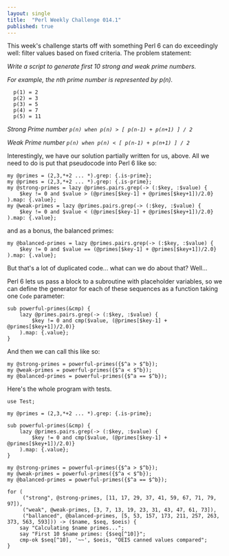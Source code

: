 ```yaml
---
layout: single
title:  "Perl Weekly Challenge 014.1"
published: true
---
```


This week's challenge starts off with something Perl 6 can do exceedingly well: filter values
based on fixed criteria. The problem statement:

_Write a script to generate first 10 strong and weak prime numbers._

_For example, the nth prime number is represented by p(n)._

```
  p(1) = 2
  p(2) = 3
  p(3) = 5
  p(4) = 7
  p(5) = 11
```
_Strong Prime number `p(n) when p(n) > [ p(n-1) + p(n+1) ] / 2`_

_Weak Prime number `p(n) when p(n) < [ p(n-1) + p(n+1) ] / 2`_

Interestingly, we have our solution partially written for us, above. All we need to do
is put that pseudocode into Perl 6 like so:

```Perl6
my @primes = (2,3,*+2 ... *).grep: {.is-prime};
my @primes = (2,3,*+2 ... *).grep: {.is-prime};
my @strong-primes = lazy @primes.pairs.grep(-> (:$key, :$value) {
	$key != 0 and $value > (@primes[$key-1] + @primes[$key+1])/2.0}
).map: {.value};
my @weak-primes = lazy @primes.pairs.grep(-> (:$key, :$value) {
	$key != 0 and $value < (@primes[$key-1] + @primes[$key+1])/2.0}
).map: {.value};
```

and as a bonus, the balanced primes:

```Perl6
my @balanced-primes = lazy @primes.pairs.grep(-> (:$key, :$value) {
	$key != 0 and $value == (@primes[$key-1] + @primes[$key+1])/2.0}
).map: {.value};
```

But that's a lot of duplicated code... what can we do about that? Well...

Perl 6 lets us pass a block to a subroutine with placeholder variables,
so we can define the generator for each of these sequences as a
function taking one `Code` parameter:

```Perl6
sub powerful-primes(&cmp) {
	lazy @primes.pairs.grep(-> (:$key, :$value) {
		$key != 0 and cmp($value, (@primes[$key-1] + @primes[$key+1])/2.0)}
	).map: {.value};
}
```

And then we can call this like so:

```Perl6
my @strong-primes = powerful-primes({$^a > $^b});
my @weak-primes = powerful-primes({$^a < $^b});
my @balanced-primes = powerful-primes({$^a == $^b});
```

Here's the whole program with tests.

```Perl6
use Test;

my @primes = (2,3,*+2 ... *).grep: {.is-prime};

sub powerful-primes(&cmp) {
	lazy @primes.pairs.grep(-> (:$key, :$value) {
		$key != 0 and cmp($value, (@primes[$key-1] + @primes[$key+1])/2.0)}
	).map: {.value};
}

my @strong-primes = powerful-primes({$^a > $^b});
my @weak-primes = powerful-primes({$^a < $^b});
my @balanced-primes = powerful-primes({$^a == $^b});

for (
	 ("strong", @strong-primes, [11, 17, 29, 37, 41, 59, 67, 71, 79, 97]),
	 ("weak", @weak-primes, [3, 7, 13, 19, 23, 31, 43, 47, 61, 73]),
	 ("ballanced", @balanced-primes, [5, 53, 157, 173, 211, 257, 263, 373, 563, 593])) -> ($name, $seq, $oeis) {
	say "Calculating $name primes...";
	say "First 10 $name primes: {$seq[^10]}";
	cmp-ok $seq[^10], '~~', $oeis, "OEIS canned values compared";
}
```
